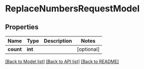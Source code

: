# ReplaceNumbersRequestModel

## Properties
Name | Type | Description | Notes
------------ | ------------- | ------------- | -------------
**count** | **int** |  | [optional] 

[[Back to Model list]](../README.md#documentation-for-models) [[Back to API list]](../README.md#documentation-for-api-endpoints) [[Back to README]](../README.md)


